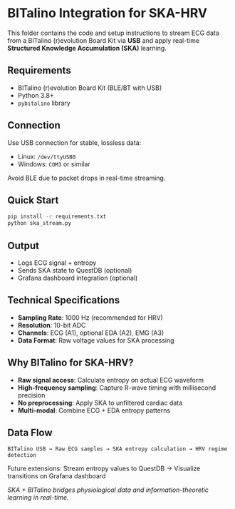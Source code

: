 # BITalino Integration for SKA-HRV

This folder contains the code and setup instructions to stream ECG data from a BITalino (r)evolution Board Kit via **USB** and apply real-time **Structured Knowledge Accumulation (SKA)** learning.



## Requirements

* BITalino (r)evolution Board Kit (BLE/BT with USB)
* Python 3.8+
* `pybitalino` library



## Connection

Use USB connection for stable, lossless data:

* Linux: `/dev/ttyUSB0`
* Windows: `COM3` or similar

Avoid BLE due to packet drops in real-time streaming.



## Quick Start

```bash
pip install -r requirements.txt
python ska_stream.py
```



## Output

* Logs ECG signal + entropy
* Sends SKA state to QuestDB (optional)
* Grafana dashboard integration (optional)



## Technical Specifications

* **Sampling Rate**: 1000 Hz (recommended for HRV)
* **Resolution**: 10-bit ADC
* **Channels**: ECG (A1), optional EDA (A2), EMG (A3)
* **Data Format**: Raw voltage values for SKA processing



## Why BITalino for SKA-HRV?

* **Raw signal access**: Calculate entropy on actual ECG waveform
* **High-frequency sampling**: Capture R-wave timing with millisecond precision
* **No preprocessing**: Apply SKA to unfiltered cardiac data
* **Multi-modal**: Combine ECG + EDA entropy patterns



## Data Flow

```text
BITalino USB → Raw ECG samples → SKA entropy calculation → HRV regime detection
```

Future extensions: Stream entropy values to QuestDB → Visualize transitions on Grafana dashboard



*SKA + BITalino bridges physiological data and information-theoretic learning in real-time.*
